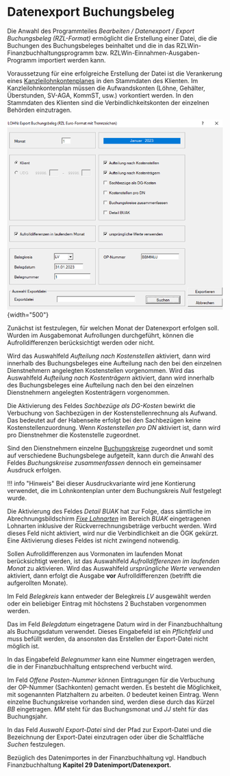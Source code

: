 # Datenexport Buchungsbeleg

Die Anwahl des Programmteiles *Bearbeiten / Datenexport / Export Buchungsbeleg (RZL-Format)* ermöglicht die Erstellung einer Datei, die die Buchungen des Buchungsbeleges beinhaltet und die in das RZLWin-Finanzbuchhaltungsprogramm bzw. RZLWin-Einnahmen-Ausgaben-Programm importiert werden kann.

Voraussetzung für eine erfolgreiche Erstellung der Datei ist die Verankerung eines [Kanzleilohnkontenplanes](../LOHN/Klientenstammdaten/Stammdaten%20Klient%20(Dienstgeber)/LA%2C%20Formeln%2C%20Texte%2C%20Kontenplan%2C%20Beiträge%2C%20Währung.md) in den Stammdaten des Klienten. Im Kanzleilohnkontenplan müssen die Aufwandskonten (Löhne, Gehälter, Überstunden, SV-AGA, KommST, usw.) vorkontiert werden. In den Stammdaten des Klienten sind die Verbindlichkeitskonten der einzelnen Behörden einzutragen.

![Image](<img/image298.png>){width="500"}

Zunächst ist festzulegen, für welchen Monat der Datenexport erfolgen soll. Wurden im Ausgabemonat Aufrollungen durchgeführt, können die Aufrolldifferenzen berücksichtigt werden oder nicht.

Wird das Auswahlfeld *Aufteilung nach Kostenstellen* aktiviert, dann wird innerhalb des Buchungsbeleges eine Aufteilung nach den bei den einzelnen Dienstnehmern angelegten Kostenstellen vorgenommen. Wird das Auswahlfeld *Aufteilung nach Kostenträgern* aktiviert, dann wird innerhalb des Buchungsbeleges eine Aufteilung nach den bei den einzelnen Dienstnehmern angelegten Kostenträgern vorgenommen.

Die Aktivierung des Feldes *Sachbezüge als DG-Kosten* bewirkt die Verbuchung von Sachbezügen in der Kostenstellenrechnung als Aufwand. Das bedeutet auf der Habenseite erfolgt bei den Sachbezügen keine Kostenstellenzuordnung. Wenn *Kostenstellen pro DN* aktiviert ist, dann wird pro Dienstnehmer die Kostenstelle zugeordnet.

Sind den Dienstnehmern einzelne [Buchungskreise](../LOHN/Abrechnungsbildschirme/Stammdaten%20Fristen.md) zugeordnet und somit auf verschiedene Buchungsbelege aufgeteilt, kann durch die Anwahl des Feldes *Buchungskreise zusammenfassen* dennoch ein gemeinsamer Ausdruck erfolgen.

!!! info "Hinweis"
    Bei dieser Ausdruckvariante wird jene Kontierung verwendet, die im Lohnkontenplan unter dem Buchungskreis *Null* festgelegt wurde.

Die Aktivierung des Feldes *Detail BUAK* hat zur Folge, dass sämtliche im Abrechnungsbildschirm [*Fixe Lohnarten*](../LOHN/Abrechnungsbildschirme/Fixe%20Lohnarten.md) im Bereich *BUAK* eingetragenen Lohnarten inklusive der Rückverrechnungsbeträge verbucht werden. Wird dieses Feld nicht aktiviert, wird nur die Verbindlichkeit an die ÖGK gekürzt. Eine Aktivierung dieses Feldes ist nicht zwingend notwendig.

Sollen Aufrolldifferenzen aus Vormonaten im laufenden Monat berücksichtigt werden, ist das Auswahlfeld *Aufrolldifferenzen im laufenden Monat* zu aktivieren. Wird das Auswahlfeld *ursprüngliche Werte verwenden* aktiviert, dann erfolgt die Ausgabe **vor** Aufrolldifferenzen (betrifft die aufgerollten Monate).

Im Feld *Belegkreis* kann entweder der Belegkreis *LV* ausgewählt werden oder ein beliebiger Eintrag mit höchstens 2 Buchstaben vorgenommen werden.

Das im Feld *Belegdatum* eingetragene Datum wird in der Finanzbuchhaltung als Buchungsdatum verwendet. Dieses Eingabefeld ist ein *Pflichtfeld* und muss befüllt werden, da ansonsten das Erstellen der Export-Datei nicht möglich ist.

In das Eingabefeld *Belegnummer* kann eine Nummer eingetragen werden, die in der Finanz­buchhaltung entsprechend verbucht wird.

Im Feld *Offene Posten-Nummer* können Eintragungen für die Verbuchung der OP-Nummer (Sachkonten) gemacht werden. Es besteht die Möglichkeit, mit sogenannten Platzhaltern zu arbeiten. *0* bedeutet keinen Eintrag. Wenn einzelne Buchungskreise vorhanden sind, werden diese durch das Kürzel *BB* eingetragen. *MM* steht für das Buchungsmonat und *JJ* steht für das Buchungsjahr.

In das Feld *Auswahl Export-Datei* sind der Pfad zur Export-Datei und die Bezeichnung der Export-Datei einzutragen oder über die Schaltfläche *Suchen* festzulegen.

Bezüglich des Datenimportes in der Finanzbuchhaltung vgl. Handbuch Finanzbuchhaltung **Kapitel 29 Datenimport/Datenexport.**